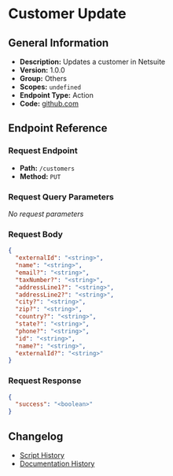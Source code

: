 # Customer Update

## General Information

- **Description:** Updates a customer in Netsuite
- **Version:** 1.0.0
- **Group:** Others
- **Scopes:** `undefined`
- **Endpoint Type:** Action
- **Code:** [github.com](https://github.com/NangoHQ/integration-templates/tree/main/integrations/netsuite-tba/actions/customer-update.ts)


## Endpoint Reference

### Request Endpoint

- **Path:** `/customers`
- **Method:** `PUT`

### Request Query Parameters

_No request parameters_

### Request Body

```json
{
  "externalId": "<string>",
  "name": "<string>",
  "email?": "<string>",
  "taxNumber?": "<string>",
  "addressLine1?": "<string>",
  "addressLine2?": "<string>",
  "city?": "<string>",
  "zip?": "<string>",
  "country?": "<string>",
  "state?": "<string>",
  "phone?": "<string>",
  "id": "<string>",
  "name?": "<string>",
  "externalId?": "<string>"
}
```

### Request Response

```json
{
  "success": "<boolean>"
}
```

## Changelog

- [Script History](https://github.com/NangoHQ/integration-templates/commits/main/integrations/netsuite-tba/actions/customer-update.ts)
- [Documentation History](https://github.com/NangoHQ/integration-templates/commits/main/integrations/netsuite-tba/actions/customer-update.md)

<!-- END  GENERATED CONTENT -->

